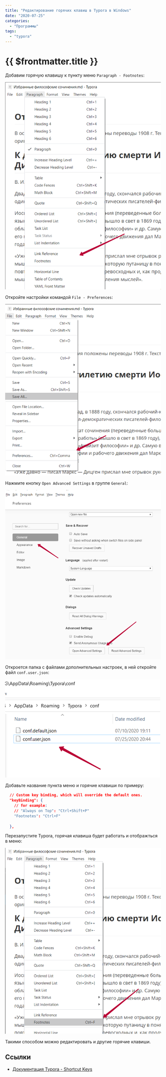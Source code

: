 ```yaml
---
title: "Редактирование горячих клавиш в Typora в Windows"
date: "2020-07-25"
categories: 
  - "Программы"
tags: 
  - "typora"
---
```


# {{ $frontmatter.title }}

Добавим горячую клавишу к пункту меню `Paragraph - Footnotes`:

![Typora Footnotes](images/typora_hotkey01.png)

Откройте настройки командой `File - Preferences`:

![Открыть настройки Typora](images/typora_hotkey02.png)

Нажмите кнопку `Open Advanced Settings` в группе `General`:

![Открыть дополнительные настройки Typora](images/typora_hotkey03.png)

Откроется папка с файлами дополнительных настроек, в ней откройте файл `conf.user.json`:

![Файл дополнительных настроек Typora](images/typora_hotkey04.png)

Добавьте название пункта меню и горячие клавиши по примеру:

```json
  // Custom key binding, which will override the default ones.
  "keyBinding": {
    // for example: 
    // "Always on Top": "Ctrl+Shift+P"
    "Footnotes": "Ctrl+F"

  },
```

Перезапустите Typora, горячая клавиша будет работать и отображться в меню:

![Новая горячая клавиша Typora](images/typora_hotkey05.png)

Такими способом можно редактировать и другие горячие клавиши.

## Ссылки

- [Документация Typora - Shortcut Keys](https://support.typora.io/Shortcut-Keys/)
